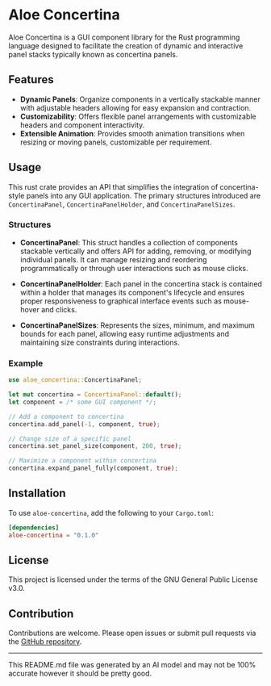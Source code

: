# Aloe Concertina

Aloe Concertina is a GUI component library for the Rust programming language designed to facilitate the creation of dynamic and interactive panel stacks typically known as concertina panels.

## Features

- **Dynamic Panels**: Organize components in a vertically stackable manner with adjustable headers allowing for easy expansion and contraction.
- **Customizability**: Offers flexible panel arrangements with customizable headers and component interactivity.
- **Extensible Animation**: Provides smooth animation transitions when resizing or moving panels, customizable per requirement.

## Usage

This rust crate provides an API that simplifies the integration of concertina-style panels into any GUI application. The primary structures introduced are `ConcertinaPanel`, `ConcertinaPanelHolder`, and `ConcertinaPanelSizes`.

### Structures

- **ConcertinaPanel**: This struct handles a collection of components stackable vertically and offers API for adding, removing, or modifying individual panels. It can manage resizing and reordering programmatically or through user interactions such as mouse clicks.

- **ConcertinaPanelHolder**: Each panel in the concertina stack is contained within a holder that manages its component's lifecycle and ensures proper responsiveness to graphical interface events such as mouse-hover and clicks.

- **ConcertinaPanelSizes**: Represents the sizes, minimum, and maximum bounds for each panel, allowing easy runtime adjustments and maintaining size constraints during interactions.

### Example

```rust
use aloe_concertina::ConcertinaPanel;

let mut concertina = ConcertinaPanel::default();
let component = /* some GUI component */;

// Add a component to concertina
concertina.add_panel(-1, component, true);

// Change size of a specific panel
concertina.set_panel_size(component, 200, true);

// Maximize a component within concertina
concertina.expand_panel_fully(component, true);
```

## Installation

To use `aloe-concertina`, add the following to your `Cargo.toml`:
```toml
[dependencies]
aloe-concertina = "0.1.0"
```

## License

This project is licensed under the terms of the GNU General Public License v3.0.

## Contribution

Contributions are welcome. Please open issues or submit pull requests via the [GitHub repository](https://github.com/klebs6/aloe-rs).

---
This README.md file was generated by an AI model and may not be 100% accurate however it should be pretty good.
